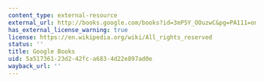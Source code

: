 ```yaml
---
content_type: external-resource
external_url: http://books.google.com/books?id=3eP5Y_OOuzwC&pg=PA111=onepage
has_external_license_warning: true
license: https://en.wikipedia.org/wiki/All_rights_reserved
status: ''
title: Google Books
uid: 5a517361-23d2-42fc-a683-4d22e897ad0e
wayback_url: ''
---
```


